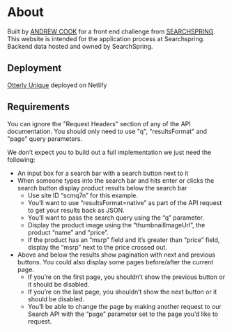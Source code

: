 
# About

Built by [ANDREW COOK](https://drewford.dev) for a front end challenge from [SEARCHSPRING](https://searchspring.com). This website is intended for the application process at Searchspring. Backend data hosted and owned by SearchSpring.

## Deployment

[Otterly Unique](https://shop-otterly.netlify.app) deployed on Netlify

## Requirements

You can ignore the "Request Headers" section of any of the API documentation. You should only need to use "q", "resultsFormat" and "page" query parameters.

We don’t expect you to build out a full implementation we just need the following:

- An input box for a search bar with a search button next to it
- When someone types into the search bar and hits enter or clicks the search button display product results below the search bar
    - Use site ID “scmq7n” for this example.
    - You’ll want to use “resultsFormat=native” as part of the API request to get your results back as JSON.
    - You’ll want to pass the search query using the “q” parameter.
    - Display the product image using the “thumbnailImageUrl”, the product “name” and “price”.
    - If the product has an “msrp” field and it’s greater than “price” field, display the “msrp” next to the price crossed out.
- Above and below the results show pagination with next and previous buttons. You could also display some pages before/after the current page.
    - If you’re on the first page, you shouldn’t show the previous button or it should be disabled.
    - If you’re on the last page, you shouldn’t show the next button or it should be disabled.
    - You’ll be able to change the page by making another request to our Search API with the “page” parameter set to the page you’d like to request.